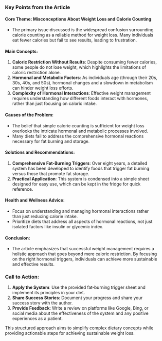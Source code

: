 ### Key Points from the Article

#### Core Theme: Misconceptions About Weight Loss and Calorie Counting
- The primary issue discussed is the widespread confusion surrounding calorie counting as a reliable method for weight loss. Many individuals eat fewer calories but fail to see results, leading to frustration.

#### Main Concepts:
1. **Caloric Restriction Without Results**: Despite consuming fewer calories, some people do not lose weight, which highlights the limitations of caloric restriction alone.
2. **Hormonal and Metabolic Factors**: As individuals age (through their 20s, 30s, 40s, and 50s), hormonal changes and a slowdown in metabolism can hinder weight loss efforts.
3. **Complexity of Hormonal Interactions**: Effective weight management requires understanding how different foods interact with hormones, rather than just focusing on caloric intake.

#### Causes of the Problem:
- The belief that simple calorie counting is sufficient for weight loss overlooks the intricate hormonal and metabolic processes involved.
- Many diets fail to address the comprehensive hormonal reactions necessary for fat burning and storage.

#### Solutions and Recommendations:
1. **Comprehensive Fat-Burning Triggers**: Over eight years, a detailed system has been developed to identify foods that trigger fat burning versus those that promote fat storage.
2. **Practical Application**: This system is condensed into a simple sheet designed for easy use, which can be kept in the fridge for quick reference.

#### Health and Wellness Advice:
- Focus on understanding and managing hormonal interactions rather than just reducing calorie intake.
- Prioritize diets that address all aspects of hormonal reactions, not just isolated factors like insulin or glycemic index.

#### Conclusion:
- The article emphasizes that successful weight management requires a holistic approach that goes beyond mere caloric restriction. By focusing on the right hormonal triggers, individuals can achieve more sustainable and effective results.

### Call to Action:
1. **Apply the System**: Use the provided fat-burning trigger sheet and implement its principles in your diet.
2. **Share Success Stories**: Document your progress and share your success story with the author.
3. **Provide Feedback**: Write a review on platforms like Google, Bing, or social media about the effectiveness of the system and any positive experiences as a patient.

This structured approach aims to simplify complex dietary concepts while providing actionable steps for achieving sustainable weight loss.